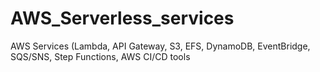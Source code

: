 # AWS_Serverless_services
AWS Services (Lambda, API Gateway, S3, EFS, DynamoDB, EventBridge, SQS/SNS, Step Functions,  AWS CI/CD tools
